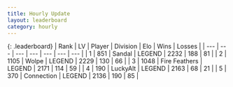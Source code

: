```yaml
---
title: Hourly Update
layout: leaderboard
category: hourly
---
```


{: .leaderboard}
| Rank | LV | Player | Division | Elo | Wins | Losses |
| --- | --- | --- | --- | --- | --- | --- |
| <span data-change="1">1</span> | 851 | <span title="ID: 315148">Sandal</span> | LEGEND | <span data-change="4">2232</span> | <span data-change="1">188</span> | <span data-change="0">81</span> |
| <span data-change="-1">2</span> | 1105 | <span title="ID: 204953">Wolpe</span> | LEGEND | <span data-change="0">2229</span> | <span data-change="0">130</span> | <span data-change="0">66</span> |
| <span data-change="0">3</span> | 1048 | <span title="ID: 357425">Fire Feathers</span> | LEGEND | <span data-change="0">2171</span> | <span data-change="0">114</span> | <span data-change="0">59</span> |
| <span data-change="0">4</span> | 190 | <span title="ID: 512212">LuckyAlt</span> | LEGEND | <span data-change="0">2163</span> | <span data-change="0">68</span> | <span data-change="0">21</span> |
| <span data-change="0">5</span> | 370 | <span title="ID: 539711">Connection</span> | LEGEND | <span data-change="0">2136</span> | <span data-change="0">190</span> | <span data-change="0">85</span> |